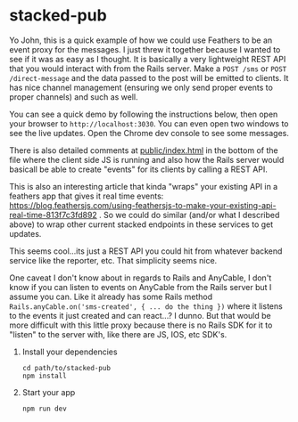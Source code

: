 # stacked-pub


Yo John, this is a quick example of how we could use Feathers to be an event proxy for the messages. I just threw it together because I wanted to see if it was as easy as I thought. It is basically a very lightweight REST API that you would interact with from the Rails server. Make a `POST /sms` or `POST /direct-message` and the data passed to the post will be emitted to clients. It has nice channel management (ensuring we only send proper events to proper channels) and such as well.

You can see a quick demo by following the instructions below, then open your browser to `http://localhost:3030`. You can even open two windows to see the live updates. Open the Chrome dev console to see some messages.

There is  also detailed comments at [public/index.html](public/index.html) in the bottom of the file where the client side JS is running and also how the Rails server would basicall be able to create "events" for its clients by calling a REST API.

This is also an interesting article that kinda "wraps" your existing API in a feathers app that gives it real time events: https://blog.feathersjs.com/using-feathersjs-to-make-your-existing-api-real-time-813f7c3fd892 . So we could do similar (and/or what I described above) to wrap other current stacked endpoints in these services to get updates.

This seems cool...its just a REST API you could hit from whatever backend service like the reporter, etc. That simplicity seems nice.

One caveat I don't know about in regards to Rails and AnyCable, I don't know if you can listen to events on AnyCable from the Rails server but I assume you can. Like it already has some Rails method `Rails.anyCable.on('sms-created', { ... do the thing })` where it listens to the events it just created and can react...? I dunno. But that would be more difficult with this little proxy because there is no Rails SDK for it to "listen" to the server with, like there are JS, IOS, etc SDK's.


1. Install your dependencies

    ```
    cd path/to/stacked-pub
    npm install
    ```

2. Start your app

    ```
    npm run dev
    ```

